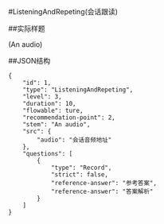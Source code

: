 #ListeningAndRepeting(会话跟读)

##实际样题

(An audio)

##JSON结构

	{
		"id": 1,
		"type": "ListeningAndRepeting",
		"level": 3,
		"duration": 10,
		"flowable": ture,
		"recommendation-point": 2,
		"stem": "An audio",
		"src": {
			"audio": "会话音频地址"
		},
		"questions": [
			{
				"type": "Record",
				"strict": false,
				"reference-answer": "参考答案",
				"reference-answer": "答案解析"
			}
		]
	}